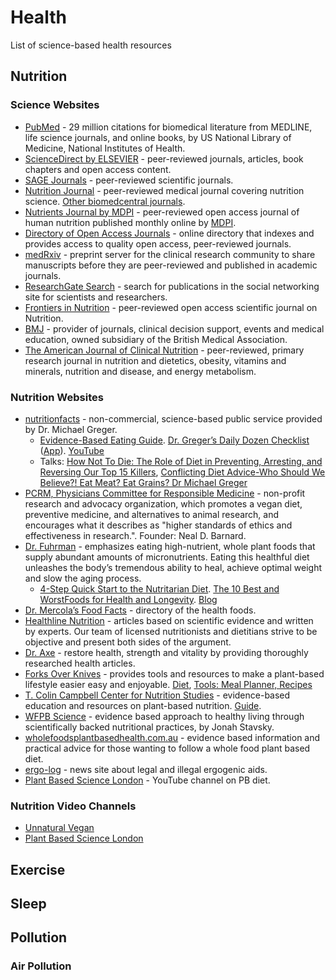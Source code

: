 # Health

List of science-based health resources

## Nutrition

### Science Websites

* [PubMed](https://www.ncbi.nlm.nih.gov/pubmed) - 29 million citations for biomedical literature from MEDLINE, life science journals, and online books, by US National Library of Medicine, National Institutes of Health.
* [ScienceDirect by ELSEVIER](https://www.sciencedirect.com) - peer-reviewed journals, articles, book chapters and open access content.
* [SAGE Journals](https://journals.sagepub.com) -  peer-reviewed scientific journals.
* [Nutrition Journal](https://nutritionj.biomedcentral.com/) - peer-reviewed medical journal covering nutrition science. [Other biomedcentral journals](https://www.biomedcentral.com/journals).
* [Nutrients Journal by MDPI](https://www.mdpi.com/journal/nutrients) - peer-reviewed open access journal of human nutrition published monthly online by [MDPI](https://www.mdpi.com/).
* [Directory of Open Access Journals](https://doaj.org) - online directory that indexes and provides access to quality open access, peer-reviewed journals.
* [medRxiv](https://medrxiv.org) - preprint server for the clinical research community to share manuscripts before they are peer-reviewed and published in academic journals.
* [ResearchGate Search](https://www.researchgate.net/search) - search for publications in the social networking site for scientists and researchers.
* [Frontiers in Nutrition](https://www.frontiersin.org/journals/nutrition) -  peer-reviewed open access scientific journal on Nutrition.
* [BMJ](https://www.bmj.com/) - provider of journals, clinical decision support, events and medical education, owned subsidiary of the British Medical Association.
* [The American Journal of Clinical Nutrition](https://academic.oup.com/ajcn) - peer-reviewed, primary research journal in nutrition and dietetics, obesity, vitamins and minerals, nutrition and disease, and energy metabolism.



### Nutrition Websites

* [nutritionfacts](https://nutritionfacts.org) - non-commercial, science-based public service provided by Dr. Michael Greger.
  * [Evidence-Based Eating Guide](https://nutritionfacts.app.box.com/public/static/zj1sqcr4o9ytkg7mvv6vx9pv8aa08zz4.pdf?fbclid=IwAR2n_3DvZPe4tB7MfmXp1RqeCdjN0D-RYvYdrb5Zemyva1EEPCQ1WGjbxIo). [Dr. Greger’s Daily Dozen Checklist
](https://nutritionfacts.org/video/dr-gregers-daily-dozen-checklist/) ([App](https://play.google.com/store/apps/details?id=org.nutritionfacts.dailydozen&hl=en)). [YouTube](https://www.youtube.com/user/NutritionFactsOrg)
  * Talks: [How Not To Die: The Role of Diet in Preventing, Arresting, and Reversing Our Top 15 Killers](https://www.youtube.com/watch?v=lXXXygDRyBU), [Conflicting Diet Advice-Who Should We Believe?! Eat Meat? Eat Grains? Dr Michael Greger](https://www.youtube.com/watch?v=F3WXQqzxonY)
* [PCRM, Physicians Committee for Responsible Medicine](https://www.pcrm.org/) - non-profit research and advocacy organization, which promotes a vegan diet, preventive medicine, and alternatives to animal research, and encourages what it describes as "higher standards of ethics and effectiveness in research.". Founder: Neal D. Barnard.
* [Dr. Fuhrman](https://www.drfuhrman.com) - emphasizes eating high-nutrient, whole plant foods that supply abundant amounts of micronutrients. Eating this healthful diet unleashes the body’s tremendous ability to heal, achieve optimal weight and slow the aging process.
  * [4-Step Quick Start to the Nutritarian Diet](https://www.drfuhrman.com/get-started/quick-start). [The 10 Best and WorstFoods for Health and Longevity](https://www.drfuhrman.com/content-image.ashx?id=74ijkumzxty5q44jf2jb5j). [Blog](https://www.drfuhrman.com/get-started/eat-to-live-blog)
* [Dr. Mercola’s Food Facts](https://foodfacts.mercola.com/) - directory of the health foods.
* [Healthline Nutrition](https://www.healthline.com/nutrition) - articles based on scientific evidence and written by experts. Our team of licensed nutritionists and dietitians strive to be objective and present both sides of the argument.
* [Dr. Axe](https://draxe.com) - restore health, strength and vitality by providing thoroughly researched health articles.
* [Forks Over Knives](https://www.forksoverknives.com/) - provides tools and resources to make a plant-based lifestyle easier easy and enjoyable. [Diet](https://www.forksoverknives.com/what-to-eat/), [Tools: Meal Planner, Recipes](https://www.forksoverknives.com/tools/)
* [T. Colin Campbell Center for Nutrition Studies](https://nutritionstudies.org) - evidence-based education and resources on plant-based nutrition. [Guide](https://nutritionstudies.org/whole-food-plant-based-diet-guide/).
* [WFPB Science](https://wfpbscience.com/) - evidence based approach to healthy living through scientifically backed nutritional practices, by Jonah Stavsky.
* [wholefoodsplantbasedhealth.com.au](https://www.wholefoodsplantbasedhealth.com.au/) - evidence based information and practical advice for those wanting to follow a whole food plant based diet.
* [ergo-log](http://ergo-log.com/) - news site about legal and illegal ergogenic aids.
* [Plant Based Science London](https://www.youtube.com/channel/UCG7U-imx8hu6NLOxanXkROQ/videos) - YouTube channel on PB diet.


### Nutrition Video Channels

* [Unnatural Vegan](https://www.youtube.com/channel/UCJBry7T2R1WeipWMBWKJ7Rg)
* [Plant Based Science London](https://www.youtube.com/channel/UCG7U-imx8hu6NLOxanXkROQ)


## Exercise


## Sleep


## Pollution

### Air Pollution
